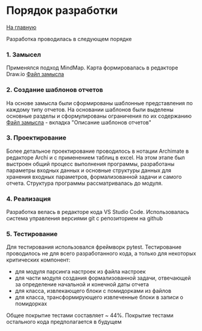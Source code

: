 # Порядок разработки

[На главную](../README.md)

Разработка проводилась в следующем порядке
### 1. Замысел
Применялся подход MindMap. Карта формировалась в редакторе Draw.io
[Файл замысла](Проектирование/MindMap.drawio)

### 2. Создание шаблонов отчетов
На основе замысла были сформированы шаблонные представления по каждому типу отчетов. На основании шаблонов были выделены основные разделы и сформулированы ограничения по их содержанию
[Файл замысла](Проектирование/Project.xlsx) - вкладка "Описание шаблонов отчетов"

### 3. Проектирование

Более детальное проектирование проводилось в нотации Archimate в редакторе Archi и с применением таблиц в excel. На этом этапе был выстроен общий процесс выполнения программы, разработаны параметры входных данных и основные структуры данных для хранения входных параметров, формализованной задачи и самого отчета. Структура программы рассматривалась до модуля.

### 4. Реализация

Разработка велась в редакторе кода VS Studio Code. Использовалась  система управления версиями git c репозиторием на github

### 5. Тестирование

Для тестирования использовался фреймворк pytest. Тестирование проводилось не для всего разработанного кода, а только для некоторых критических компонент:
- для модуля парсинга настроек из файла настроек
- для части модуля создания формализованной задачи, отвечающей за определение начальной и конечной даты отчета
- для класса, извлекающего блоки с помидорками из файлов
- для класса, трансформирующего извлеченные блоки в записи о помидорках

Общее покрытие тестами составляет ~ 44%. Покрытие тестами остального кода предполагается в будущем